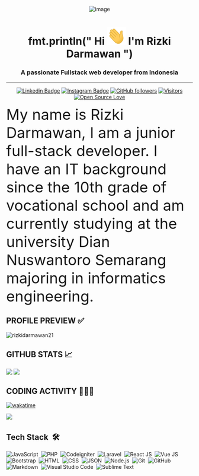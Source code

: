 <p align="center"><img width="1147" alt="image" src="https://user-images.githubusercontent.com/80609220/234669319-ef5bd36d-4d5c-43ef-895f-ea26f637ec2a.png"></p>



<h1 align="center">fmt.println(" Hi  <img src="https://raw.githubusercontent.com/ABSphreak/ABSphreak/master/gifs/Hi.gif" width="50"> I'm Rizki Darmawan ")     </h1>
<h3 align="center">A passionate Fullstack web developer from Indonesia</h3>
<hr />

<div align="center">

[![Linkedin Badge](https://img.shields.io/badge/-Rizki%20Darmawan-blue?style=social&logo=Linkedin&logoColor=blue&link=https://www.linkedin.com/in/rizkidarmawan21/)](https://www.linkedin.com/in/rizkidarmawan/) 
[![Instagram Badge](https://img.shields.io/badge/-rizkidarmawan21-blue?style=social&logo=Instagram&link=https://www.instagram.com/rizkidarmawan_21/)](https://www.instagram.com/rizkidarmawan_21/) [![GitHub followers](https://img.shields.io/github/followers/rizkidarmawan21?label=Follow&style=social)](https://github.com/rizkidarmawan21/?tab=follow) [![Visitors](https://visitor-badge.glitch.me/badge?page_id=rizkidarmawan21.visitor-badge)](https://github.com/rizkidarmawan21) [![Open Source Love](https://badges.frapsoft.com/os/v2/open-source.svg?v=103)](https://github.com/rizkidarmawan21)

 </div>
 
<span style="font-size:40px" align="center">My name is Rizki Darmawan, I am a junior full-stack developer. I have an IT background since the 10th grade of vocational school and am currently studying at the university Dian Nuswantoro Semarang majoring in informatics engineering.</span>


## PROFILE PREVIEW ✅
<p align="left"><img src="https://komarev.com/ghpvc/?username=rizkidarmawan21&label=Profile%20views&color=0e75b6&style=flat" alt="rizkidarmawan21" /></p>


## GITHUB STATS 📈
<p>
  <tr>
    
<td><img src="https://github-readme-stats.vercel.app/api?username=rizkidarmawan21&show_icons=true&hide_border=true&theme=radical&layout=compact" /></td>
  <td><img src="https://github-readme-stats.vercel.app/api/top-langs/?username=rizkidarmawan21&&layout=compact&langs_count=8&theme=radical&hide_border=true" height="195"/></td>
  </tr>
</p>


## CODING ACTIVITY 👨🏻‍💻
[![wakatime](https://wakatime.com/badge/user/fe54cec6-cb75-4d5a-95a9-26fa2c396803.svg)](https://wakatime.com/@fe54cec6-cb75-4d5a-95a9-26fa2c396803)
<p>
  <img src="https://github-readme-stats.vercel.app/api/wakatime?username=rizkidarmawan21&layout=compact&theme=chartreuse-dark&hide_border=true&v=2" />
</p>


## Tech Stack &nbsp;🛠

![JavaScript](https://img.shields.io/badge/-JavaScript-05122A?style=flat&logo=javascript)&nbsp;
![PHP](https://img.shields.io/badge/-PHP-05122A?style=flat&logo=php&logoColor=777BB4)&nbsp;
![Codeigniter](https://img.shields.io/badge/-Codeigniter-05122A?style=flat&logo=codeigniter)&nbsp;
![Laravel](https://img.shields.io/badge/-Laravel-05122A?style=flat&logo=laravel&logoColor=FF2D20)&nbsp;
![React JS](https://img.shields.io/badge/-reactjs-05122A?style=flat&logo=react)&nbsp;
![Vue JS](https://img.shields.io/badge/-Vue.js-05122A?style=flat&logo=vuedotjs)&nbsp;
![Bootstrap](https://img.shields.io/badge/-Bootstrap-05122A?style=flat&logo=bootstrap&logoColor=563D7C)&nbsp;
![HTML](https://img.shields.io/badge/-HTML-05122A?style=flat&logo=HTML5)&nbsp;
![CSS](https://img.shields.io/badge/-CSS-05122A?style=flat&logo=CSS3&logoColor=1572B6)&nbsp;
![JSON](https://img.shields.io/badge/-JSON-05122A?style=flat&logo=json&logoColor=000000)&nbsp;
![Node.js](https://img.shields.io/badge/-Node.js-05122A?style=flat&logo=node.js&logoColor=339933)&nbsp;
![Git](https://img.shields.io/badge/-Git-05122A?style=flat&logo=git)&nbsp;
![GitHub](https://img.shields.io/badge/-GitHub-05122A?style=flat&logo=github)&nbsp;
![Markdown](https://img.shields.io/badge/-Markdown-05122A?style=flat&logo=markdown)&nbsp;
![Visual Studio Code](https://img.shields.io/badge/-Visual%20Studio%20Code-05122A?style=flat&logo=visual-studio-code&logoColor=007ACC)&nbsp;
![Sublime Text](https://img.shields.io/badge/-Sublime%20Text-05122A?style=flat&logo=sublime-text&logoColor=FF9800)&nbsp;
<br />



[website]: https://rizkidarmawan21.github.io/
[instagram]: https://www.instagram.com/rizkidarmawan_21/
[linkedin]: https://www.linkedin.com/in/rizki-darmawan-51b814220/
